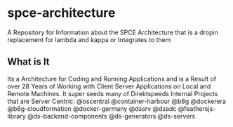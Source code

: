 # spce-architecture
A Repository for Information about the SPCE Architecture that is a dropin replacement for lambda and kappa or Integrates to them

## What is It
Its a Architecture for Coding and Running Applications and is a Result of over 28 Years of Working with Client Server Applications on Local and Remote Machines. It super seeds many of Direktspeeds Internal Projects that are Server Centric:
@oscentral @container-harbour @b8g   @dockerera   @b8g-cloudformation   @docker-germany @dssrv @dsadc @feathersjs-library @ds-backend-components  @ds-generators   @ds-servers  
